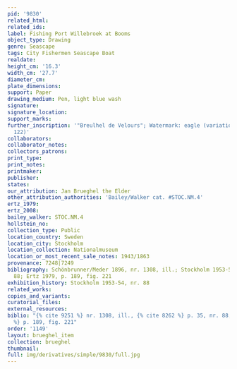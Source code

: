 ```yaml
---
pid: '9830'
related_html: 
related_ids: 
label: Fishing Port Willebroek at Booms
object_type: Drawing
genre: Seascape
tags: City Fishermen Seascape Boat
realdate: 
height_cm: '16.3'
width_cm: '27.7'
diameter_cm: 
plate_dimensions: 
support: Paper
drawing_medium: Pen, light blue wash
signature: 
signature_location: 
support_marks: 
further_inscription: '"Breulhel de Velours"; Watermark: eagle (variation of Briquet
  122)'
collaborators: 
collaborator_notes: 
collectors_patrons: 
print_type: 
print_notes: 
printmaker: 
publisher: 
states: 
our_attribution: Jan Brueghel the Elder
other_attribution_authorities: 'Bailey/Walker cat. #STOC.NM.4'
ertz_1979: 
ertz_2008: 
bailey_walker: STOC.NM.4
hollstein_no: 
collection_type: Public
location_country: Sweden
location_city: Stockholm
location_collection: Nationalmuseum
location_or_most_recent_sale_notes: 1943/1863
provenance: 7248|7249
bibliography: Schönbrunner/Meder 1896, nr. 1308, ill.; Stockholm 1953-54, p. 35, nr.
  88; Ertz 1979, p. 189, fig. 221
exhibition_history: Stockholm 1953-54, nr. 88
related_works: 
copies_and_variants: 
curatorial_files: 
external_resources: 
biblio: "{% cite 9251 %} nr. 1308, ill., {% cite 8262 %} p. 35, nr. 88, {% cite 9004
  %} p. 189, fig. 221"
order: '1149'
layout: brueghel_item
collection: brueghel
thumbnail: 
full: img/derivatives/simple/9830/full.jpg
---
```

